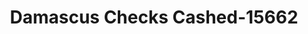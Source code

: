 ---
f_zip-code: 20872
f_state-code: MD
title: Damascus Checks Cashed-15662
f_phone: 301-253-0171
f_city-only: Damascus
f_address: 9870 Main Street Damascus
f_location-unique-id: '15662'
slug: damascus-checks-cashed-15662
updated-on: '2024-05-30T13:46:58.046Z'
created-on: '2024-05-30T13:36:59.803Z'
published-on: '2024-05-30T13:54:32.469Z'
f_city-state: cms/city/damascus-md.md
f_company: cms/company/damascus-checks-cashed.md
f_state: cms/state/maryland.md
layout: '[payday-loan].html'
tags: payday-loan
---